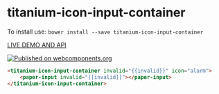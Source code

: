 # titanium-icon-input-container

To install use: `bower install --save titanium-icon-input-container`

[ LIVE DEMO AND API ](https://www.webcomponents.org/element/LssPolymerElements/titanium-icon-input-container)

[![Published on webcomponents.org](https://img.shields.io/badge/webcomponents.org-published-blue.svg)](https://www.webcomponents.org/element/titanium-icon-input-container/titanium-icon-input-container)

<!---
```
<custom-element-demo>
  <template>
    <script src="../webcomponentsjs/webcomponents-lite.js"></script>
    <link rel="import" href="titanium-icon-input-container.html">
    <div>
      <template is="dom-bind">
        <next-code-block></next-code-block>
      </template>
    </div>
  </template>
</custom-element-demo>
```
-->
```html
<titanium-icon-input-container invalid="{{invalid}}" icon="alarm">
    <paper-input invalid="[[invalid]]"></paper-input>
</titanium-icon-input-container>
```

